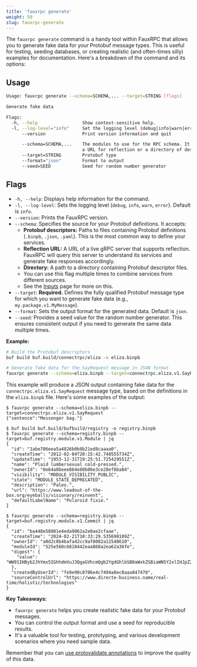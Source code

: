 ```yaml
---
title: 'fauxrpc generate'
weight: 50
slug: fauxrpc-generate
---
```


The `fauxrpc generate` command is a handy tool within FauxRPC that allows you to generate fake data for your Protobuf message types. This is useful for testing, seeding databases, or creating realistic (and often-times silly) examples for documentation. Here's a breakdown of the command and its options:

## Usage
```bash
Usage: fauxrpc generate --schema=SCHEMA,... --target=STRING [flags]

Generate fake data

Flags:
  -h, --help                 Show context-sensitive help.
  -l, --log-level="info"     Set the logging level (debug|info|warn|error)
      --version              Print version information and quit

      --schema=SCHEMA,...    The modules to use for the RPC schema. It can be protobuf descriptors (binpb, json, yaml),
                             a URL for reflection or a directory of descriptors.
      --target=STRING        Protobuf type
      --format="json"        Format to output
      --seed=SEED            Seed for random number generator
```

## Flags

- `-h, --help`: Displays help information for the command.
- `-l, --log-level`: Sets the logging level (`debug`, `info`, `warn`, `error`). Default is `info`.
- `--version`: Prints the FauxRPC version.
- `--schema`: Specifies the source for your Protobuf definitions. It accepts:
    - **Protobuf descriptors:** Paths to files containing Protobuf definitions (`.binpb`, `.json`, `.yaml`). This is the most common way to define your services.
    - **Reflection URL:** A URL of a live gRPC server that supports reflection. FauxRPC will query this server to understand its services and generate fake responses accordingly.
    - **Directory:** A path to a directory containing Protobuf descriptor files.
    * You can use this flag multiple times to combine services from different sources.
    * See the [Inputs](/docs/server/inputs) page for more on this.
- `--target`: **Required.** Defines the fully qualified Protobuf message type for which you want to generate fake data (e.g., `my.package.v1.MyMessage`).
- `--format`: Sets the output format for the generated data. Default is `json`.
- `--seed`: Provides a seed value for the random number generator. This ensures consistent output if you need to generate the same data multiple times.

**Example:**

```bash
# Build the Protobuf descriptors
buf build buf.build/connectrpc/eliza -o eliza.binpb 

# Generate fake data for the SayRequest message in JSON format
fauxrpc generate --schema=eliza.binpb --target=connectrpc.eliza.v1.SayRequest 
```

This example will produce a JSON output containing fake data for the `connectrpc.eliza.v1.SayRequest` message type, based on the definitions in the `eliza.binpb` file. Here's some examples of the output:

```shell
$ fauxrpc generate --schema=eliza.binpb --target=connectrpc.eliza.v1.SayRequest 
{"sentence":"Messenger bag."}

$ buf build buf.build/bufbuild/registry -o registry.binpb
$ fauxrpc generate --schema=registry.binpb --target=buf.registry.module.v1.Module | jq
{
  "id": "1abe706eea5a4826b0b8b21ed8caaaa0",
  "createTime": "2012-02-04T20:15:42.740555734Z",
  "updateTime": "1953-12-31T19:25:51.725429551Z",
  "name": "Plaid lumbersexual cold-pressed.",
  "ownerId": "0e64a0beee864e80b06e3ce28ef8ba84",
  "visibility": "MODULE_VISIBILITY_PUBLIC",
  "state": "MODULE_STATE_DEPRECATED",
  "description": "Paleo.",
  "url": "https://www.leadout-of-the-box.org/eyeballs/visionary/reinvent",
  "defaultLabelName": "Polaroid fixie."
}

$ fauxrpc generate --schema=registry.binpb --target=buf.registry.module.v1.Commit | jq
{
  "id": "ba448e58081e4eda9062a2e8ae2cfaae",
  "createTime": "2024-02-21T10:33:29.535690109Z",
  "ownerId": "a0d2c0b4bafa42cc9af8082a12548610",
  "moduleId": "525e560c6818442eaa868a2ea62a36fe",
  "digest": {
    "value": "WW91IHByb2JhYmx5IGhhdmVuJ3QgaGVhcmQgb2YgdGhlbSB0aWxkZSBiaWN5Y2xlIHJpZ2h0cy4="
  },
  "createdByUserId": "fe9e90c8706e4c7494a8ec8aaa847470",
  "sourceControlUrl": "https://www.directe-business.name/real-time/holistic/technologies"
}
```

**Key Takeaways:**

* `fauxrpc generate` helps you create realistic fake data for your Protobuf messages.
* You can control the output format and use a seed for reproducible results.
* It's a valuable tool for testing, prototyping, and various development scenarios where you need sample data.

Remember that you can [use protovalidate annotations](/docs/faking-data/protovalidate) to improve the quality of this data.
